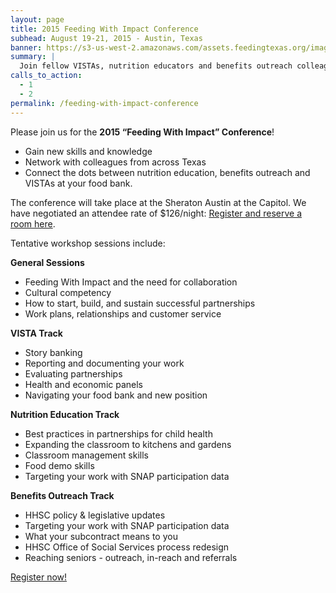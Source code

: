 ```yaml
---
layout: page
title: 2015 Feeding With Impact Conference
subhead: August 19-21, 2015 - Austin, Texas
banner: https://s3-us-west-2.amazonaws.com/assets.feedingtexas.org/images/banners/banner-02.jpg
summary: |
  Join fellow VISTAs, nutrition educators and benefits outreach colleagues in Austin for the 2015 “Feeding With Impact” Conference. 
calls_to_action:
  - 1
  - 2
permalink: /feeding-with-impact-conference
---
```

Please join us for the **2015 “Feeding With Impact” Conference**!      

* Gain new skills and knowledge
* Network with colleagues from across Texas
* Connect the dots between nutrition education, benefits outreach and VISTAs at your food bank. 

The conference will take place at the Sheraton Austin at the Capitol. We have negotiated an attendee rate of $126/night: [Register and reserve a room here](http://bit.ly/1Mi01pD).

Tentative workshop sessions include:

**General Sessions**    

* Feeding With Impact and the need for collaboration
* Cultural competency
* How to start, build, and sustain successful partnerships
*	Work plans, relationships and customer service

**VISTA Track**    

* Story banking
* Reporting and documenting your work
* Evaluating partnerships
* Health and economic panels
* Navigating your food bank and new position

**Nutrition Education Track**    

* Best practices in partnerships for child health
* Expanding the classroom to kitchens and gardens
* Classroom management skills
* Food demo skills
* Targeting your work with SNAP participation data

**Benefits Outreach Track**    

* HHSC policy & legislative updates
* Targeting your work with SNAP participation data
*	What your subcontract means to you
*	HHSC Office of Social Services process redesign 
*	Reaching seniors - outreach, in-reach and referrals

[Register now!](http://bit.ly/1Mi01pD)
